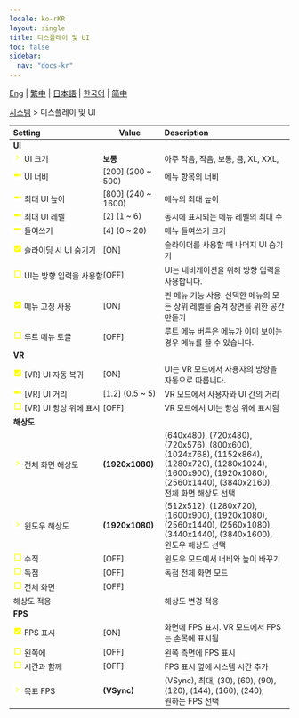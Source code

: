 ```yaml
---
locale: ko-rKR
layout: single
title: 디스플레이 및 UI
toc: false
sidebar:
  nav: "docs-kr"
---
```

[Eng](/dancexr/menu/2025.4/system/screen) | [繁中](/tw/dancexr/menu/2025.4/system/screen) | [日本語](/jp/dancexr/menu/2025.4/system/screen) | [한국어](/kr/dancexr/menu/2025.4/system/screen) | [简中](/zh/dancexr/menu/2025.4/system/screen)

[시스템](../menu#시스템) > 디스플레이 및 UI



| Setting | Value | Description |
| :--- | --- | :--- |
|<nobr> <b>UI</b></nobr>|| 
|<nobr> ![chevron icon](/images/icon/ic_chevron.png)  UI 크기</nobr>| **보통** | 아주 작음, 작음, 보통, 큼, XL, XXL,  |
|<nobr> ![slider icon](/images/icon/ic_slider.png)  UI 너비</nobr>| [200] (200 ~ 500) | 메뉴 항목의 너비
|<nobr> ![slider icon](/images/icon/ic_slider.png)  최대 UI 높이</nobr>| [800] (240 ~ 1600) | 메뉴의 최대 높이
|<nobr> ![slider icon](/images/icon/ic_slider.png)  최대 UI 레벨</nobr>| [2] (1 ~ 6) | 동시에 표시되는 메뉴 레벨의 최대 수
|<nobr> ![slider icon](/images/icon/ic_slider.png)  들여쓰기</nobr>| [4] (0 ~ 20) | 메뉴 들여쓰기 크기
|<nobr> ![check_on icon](/images/icon/ic_check_on.png)  슬라이딩 시 UI 숨기기</nobr>| [ON] | 슬라이더를 사용할 때 나머지 UI 숨기기
|<nobr> ![check_off icon](/images/icon/ic_check_off.png)  UI는 방향 입력을 사용함</nobr>| [OFF] | UI는 내비게이션을 위해 방향 입력을 사용합니다.
|<nobr> ![check_on icon](/images/icon/ic_check_on.png)  메뉴 고정 사용</nobr>| [ON] | 핀 메뉴 기능 사용. 선택한 메뉴의 모든 상위 레벨을 숨겨 장면을 위한 공간 만들기
|<nobr> ![check_off icon](/images/icon/ic_check_off.png)  루트 메뉴 토글</nobr>| [OFF] | 루트 메뉴 버튼은 메뉴가 이미 보이는 경우 메뉴를 끌 수 있습니다.
|<nobr> <b>VR</b></nobr>|| 
|<nobr> ![check_on icon](/images/icon/ic_check_on.png)  [VR] UI 자동 복귀</nobr>| [ON] | UI는 VR 모드에서 사용자의 방향을 자동으로 따릅니다.
|<nobr> ![slider icon](/images/icon/ic_slider.png)  [VR] UI 거리</nobr>| [1.2] (0.5 ~ 5) | VR 모드에서 사용자와 UI 간의 거리
|<nobr> ![check_off icon](/images/icon/ic_check_off.png)  [VR] UI 항상 위에 표시</nobr>| [OFF] | VR 모드에서 UI는 항상 위에 표시됨
|<nobr> <b>해상도</b></nobr>|| 
|<nobr> ![chevron icon](/images/icon/ic_chevron.png)  전체 화면 해상도</nobr>| **(1920x1080)** | (640x480), (720x480), (720x576), (800x600), (1024x768), (1152x864), (1280x720), (1280x1024), (1600x900), (1920x1080), (2560x1440), (3840x2160), <br/>전체 화면 해상도 선택 |
|<nobr> ![chevron icon](/images/icon/ic_chevron.png)  윈도우 해상도</nobr>| **(1920x1080)** | (512x512), (1280x720), (1600x900), (1920x1080), (2560x1440), (2560x1080), (3440x1440), (3840x1600), <br/>윈도우 해상도 선택 |
|<nobr> ![check_off icon](/images/icon/ic_check_off.png)  수직</nobr>| [OFF] | 윈도우 모드에서 너비와 높이 바꾸기
|<nobr> ![check_off icon](/images/icon/ic_check_off.png)  독점</nobr>| [OFF] | 독점 전체 화면 모드
|<nobr> ![check_off icon](/images/icon/ic_check_off.png)  전체 화면</nobr>| [OFF] | 
|<nobr> 해상도 적용</nobr>|| 해상도 변경 적용
|<nobr> <b>FPS</b></nobr>|| 
|<nobr> ![check_on icon](/images/icon/ic_check_on.png)  FPS 표시</nobr>| [ON] | 화면에 FPS 표시. VR 모드에서 FPS는 손목에 표시됨
|<nobr> ![check_off icon](/images/icon/ic_check_off.png)  왼쪽에</nobr>| [OFF] | 왼쪽 측면에 FPS 표시
|<nobr> ![check_off icon](/images/icon/ic_check_off.png)  시간과 함께</nobr>| [OFF] | FPS 표시 옆에 시스템 시간 추가
|<nobr> ![chevron icon](/images/icon/ic_chevron.png)  목표 FPS</nobr>| **(VSync)** | (VSync), 최대, (30), (60), (90), (120), (144), (160), (240), <br/>원하는 FPS 선택 |
